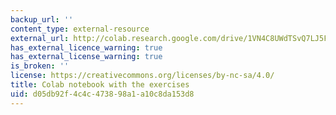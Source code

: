 ```yaml
---
backup_url: ''
content_type: external-resource
external_url: http://colab.research.google.com/drive/1VN4C8UWdTSvQ7LJ5FyaCVPNsDWOVVqm0
has_external_licence_warning: true
has_external_license_warning: true
is_broken: ''
license: https://creativecommons.org/licenses/by-nc-sa/4.0/
title: Colab notebook with the exercises
uid: d05db92f-4c4c-4738-98a1-a10c8da153d8
---
```

